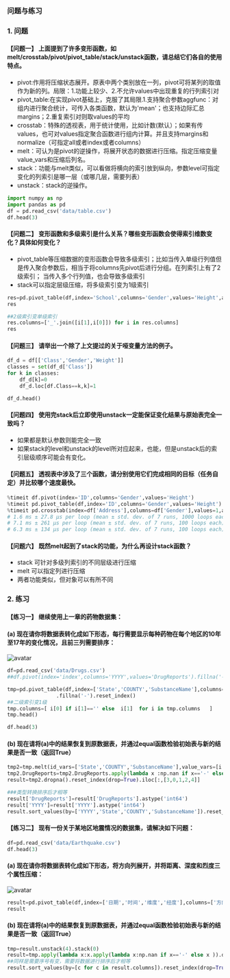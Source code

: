 ### 问题与练习
### 1. 问题
#### 【问题一】 上面提到了许多变形函数，如melt/crosstab/pivot/pivot_table/stack/unstack函数，请总结它们各自的使用特点。



- pivot:作用将压缩状态展开。原表中两个类别放在一列，pivot可将某列的取值作为新的列。局限：1.功能上较少、2.不允许values中出现重复的行列索引对
- pivot_table:在实现pivot基础上，克服了其局限.1.支持聚合参数aggfunc：对组内进行聚合统计，可传入各类函数，默认为'mean'；也支持边际汇总 margins；2.重复索引对则取values的平均
- crosstab：特殊的透视表，用于统计使用，比如计数(默认）；如果有传values，也可对values指定聚合函数进行组内计算。并且支持margins和normalize（可指定all或者index或者columns）
- melt：可认为是pivot的逆操作，将展开状态的数据进行压缩。指定压缩变量value_vars和压缩后列名。
- stack：功能与melt类似，可以看做将横向的索引放到纵向，参数level可指定变化的列索引是哪一层（或哪几层，需要列表）
- unstack：stack的逆操作。

```python
import numpy as np
import pandas as pd
df = pd.read_csv('data/table.csv')
df.head(3)
```

#### 【问题二】 变形函数和多级索引是什么关系？哪些变形函数会使得索引维数变化？具体如何变化？


- pivot_table等压缩数据的变形函数会导致多级索引；比如当传入单级行列值但是传入聚合参数后，相当于将columns先pivot后进行分组。在列索引上有了2级索引； 当传入多个行列值，也会导致多级索引
- stack可以指定层级压缩，将多级索引变为1级索引

```python
res=pd.pivot_table(df,index='School',columns='Gender',values='Height',aggfunc=['mean','sum'])
res
```

```python
##2级索引变单级索引
res.columns=['_'.join([i[1],i[0]]) for i in res.columns]
res
```

#### 【问题三】 请举出一个除了上文提过的关于哑变量方法的例子。

```python
df_d = df[['Class','Gender','Weight']]
classes = set(df_d['Class'])
for k in classes:
    df_d[k]=0
    df_d.loc[df.Class==k,k]=1

df_d.head()  
```

#### 【问题四】 使用完stack后立即使用unstack一定能保证变化结果与原始表完全一致吗？


- 如果都是默认参数则能完全一致
- 如果stack的level和unstack的level所对应起来，也能，但是unstack后的索引层级顺序可能会有变化。


<!-- #region -->


#### 【问题五】 透视表中涉及了三个函数，请分别使用它们完成相同的目标（任务自定）并比较哪个速度最快。

<!-- #endregion -->

```python
%timeit df.pivot(index='ID',columns='Gender',values='Height')
%timeit pd.pivot_table(df,index='ID',columns='Gender',values='Height')
%timeit pd.crosstab(index=df['Address'],columns=df['Gender'],values=1,aggfunc='count')
# 1.6 ms ± 27.8 µs per loop (mean ± std. dev. of 7 runs, 1000 loops each)
# 7.1 ms ± 261 µs per loop (mean ± std. dev. of 7 runs, 100 loops each)
# 6.3 ms ± 134 µs per loop (mean ± std. dev. of 7 runs, 100 loops each)
```

#### 【问题六】 既然melt起到了stack的功能，为什么再设计stack函数？


- stack 可针对多级列索引的不同层级进行压缩
- melt 可以指定列进行压缩
- 两者功能类似，但对象可以有所不同


### 2. 练习
#### 【练习一】 继续使用上一章的药物数据集：
#### (a) 现在请你将数据表转化成如下形态，每行需要显示每种药物在每个地区的10年至17年的变化情况，且前三列需要排序：
![avatar](data/drug_pic.png)


```python
df=pd.read_csv('data/Drugs.csv')
##df.pivot(index='index',columns='YYYY',values='DrugReports').fillna('-')
```

```python
tmp=pd.pivot_table(df,index=['State','COUNTY','SubstanceName'],columns=['YYYY'],values=['DrugReports'])\
                .fillna('-').reset_index()
##二级索引变1级
tmp.columns=[ i[0] if i[1]=='' else  i[1]  for i in tmp.columns   ]
tmp.head()
```

```python
df.head(3)
```

#### (b) 现在请将(a)中的结果恢复到原数据表，并通过equal函数检验初始表与新的结果是否一致（返回True）

```python
tmp2=tmp.melt(id_vars=['State','COUNTY','SubstanceName'],value_vars=[i for i in tmp.columns[3:]],value_name='DrugReports').rename(columns={'variable':'YYYY'})
tmp2.DrugReports=tmp2.DrugReports.apply(lambda x :np.nan if x=='-' else x )
result=tmp2.dropna().reset_index(drop=True).iloc[:,[3,0,1,2,4]]

###类型转换排序后才相等
result['DrugReports']=result['DrugReports'].astype('int64') 
result['YYYY']=result['YYYY'].astype('int64') 
result.sort_values(by=['YYYY','State','COUNTY','SubstanceName']).reset_index(drop=True).equals(df.sort_values(by=['YYYY','State','COUNTY','SubstanceName']).reset_index(drop=True))  
```

#### 【练习二】 现有一份关于某地区地震情况的数据集，请解决如下问题：

```python
df=pd.read_csv('data/Earthquake.csv')
df.head(3)
```

#### (a) 现在请你将数据表转化成如下形态，将方向列展开，并将距离、深度和烈度三个属性压缩：
![avatar](data/earthquake_pic.png)


```python
result=pd.pivot_table(df,index=['日期','时间','维度','经度'],columns=['方向'],values=['深度','烈度','距离']).stack(0).fillna('-')
result
```

#### (b) 现在请将(a)中的结果恢复到原数据表，并通过equal函数检验初始表与新的结果是否一致（返回True）

```python
tmp=result.unstack(4).stack(0)
result=tmp.apply(lambda x:x.apply(lambda x:np.nan if x=='-' else x )).dropna().reset_index().iloc[:,[0,1,2,3,4,7,5,6]]
##同样是需要序号有变，需要将数据进行排序后才相等
result.sort_values(by=[c for c in result.columns]).reset_index(drop=True).equals(df.sort_values(by=[c for c in result.columns]).reset_index(drop=True))
```

```python

```

```python

```
